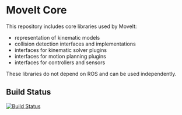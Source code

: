 MoveIt Core
================

This repository includes core libraries used by MoveIt:
 - representation of kinematic models
 - collision detection interfaces and implementations
 - interfaces for kinematic solver plugins
 - interfaces for motion planning plugins
 - interfaces for controllers and sensors

These libraries do not depend on ROS and can be used independently.

## Build Status

[![Build Status](https://travis-ci.org/ros-planning/moveit_core.png?branch=hydro-devel)](https://travis-ci.org/ros-planning/moveit_core)